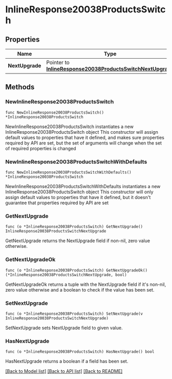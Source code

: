 # InlineResponse20038ProductsSwitch

## Properties

Name | Type | Description | Notes
------------ | ------------- | ------------- | -------------
**NextUpgrade** | Pointer to [**InlineResponse20038ProductsSwitchNextUpgrade**](InlineResponse20038ProductsSwitchNextUpgrade.md) |  | [optional] 

## Methods

### NewInlineResponse20038ProductsSwitch

`func NewInlineResponse20038ProductsSwitch() *InlineResponse20038ProductsSwitch`

NewInlineResponse20038ProductsSwitch instantiates a new InlineResponse20038ProductsSwitch object
This constructor will assign default values to properties that have it defined,
and makes sure properties required by API are set, but the set of arguments
will change when the set of required properties is changed

### NewInlineResponse20038ProductsSwitchWithDefaults

`func NewInlineResponse20038ProductsSwitchWithDefaults() *InlineResponse20038ProductsSwitch`

NewInlineResponse20038ProductsSwitchWithDefaults instantiates a new InlineResponse20038ProductsSwitch object
This constructor will only assign default values to properties that have it defined,
but it doesn't guarantee that properties required by API are set

### GetNextUpgrade

`func (o *InlineResponse20038ProductsSwitch) GetNextUpgrade() InlineResponse20038ProductsSwitchNextUpgrade`

GetNextUpgrade returns the NextUpgrade field if non-nil, zero value otherwise.

### GetNextUpgradeOk

`func (o *InlineResponse20038ProductsSwitch) GetNextUpgradeOk() (*InlineResponse20038ProductsSwitchNextUpgrade, bool)`

GetNextUpgradeOk returns a tuple with the NextUpgrade field if it's non-nil, zero value otherwise
and a boolean to check if the value has been set.

### SetNextUpgrade

`func (o *InlineResponse20038ProductsSwitch) SetNextUpgrade(v InlineResponse20038ProductsSwitchNextUpgrade)`

SetNextUpgrade sets NextUpgrade field to given value.

### HasNextUpgrade

`func (o *InlineResponse20038ProductsSwitch) HasNextUpgrade() bool`

HasNextUpgrade returns a boolean if a field has been set.


[[Back to Model list]](../README.md#documentation-for-models) [[Back to API list]](../README.md#documentation-for-api-endpoints) [[Back to README]](../README.md)


